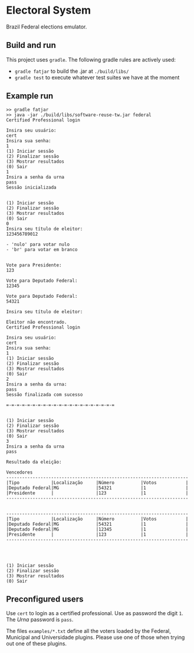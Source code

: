 # Electoral System

Brazil Federal elections emulator.

## Build and run

This project uses `gradle`. The following gradle rules are actively used:

- `gradle fatjar` to build the .jar at `./build/libs/`
- `gradle test` to execute whatever test suites we have at the moment

## Example run

```shell
>> gradle fatjar
>> java -jar ./build/libs/software-reuse-tw.jar federal
Certified Professional login

Insira seu usuário:
cert
Insira sua senha:
1
(1) Iniciar sessão
(2) Finalizar sessão
(3) Mostrar resultados
(0) Sair
1
Insira a senha da urna
pass
Sessão inicializada


(1) Iniciar sessão
(2) Finalizar sessão
(3) Mostrar resultados
(0) Sair
0
Insira seu título de eleitor:
123456789012

- 'nulo' para votar nulo
- 'br' para votar em branco


Vote para Presidente: 
123

Vote para Deputado Federal: 
12345

Vote para Deputado Federal: 
54321

Insira seu título de eleitor:

Eleitor não encontrado.
Certified Professional login

Insira seu usuário:
cert
Insira sua senha:
1
(1) Iniciar sessão
(2) Finalizar sessão
(3) Mostrar resultados
(0) Sair
2
Insira a senha da urna:
pass
Sessão finalizada com sucesso

=-=-=-=-=-=-=-=-=-=-=-=-=-=-=-=-=-=-=-=-=


(1) Iniciar sessão
(2) Finalizar sessão
(3) Mostrar resultados
(0) Sair
3
Insira a senha da urna
pass

Resultado da eleição:

Vencedores
---------------------------------------------------------------------
|Tipo            |Localização     |Número          |Votos           |
|Deputado Federal|MG              |54321           |1               |
|Presidente      |                |123             |1               |
---------------------------------------------------------------------


---------------------------------------------------------------------
|Tipo            |Localização     |Número          |Votos           |
|Deputado Federal|MG              |54321           |1               |
|Deputado Federal|MG              |12345           |1               |
|Presidente      |                |123             |1               |
---------------------------------------------------------------------




(1) Iniciar sessão
(2) Finalizar sessão
(3) Mostrar resultados
(0) Sair

```

## Preconfigured users

Use `cert` to login as a certified professional. Use as password the digit
`1`. The _Urna_ password is `pass`.

The files `examples/*.txt` define all the voters loaded by the Federal, Municipal and Universidade plugins. Please use one of those when trying out one of these
plugins.
